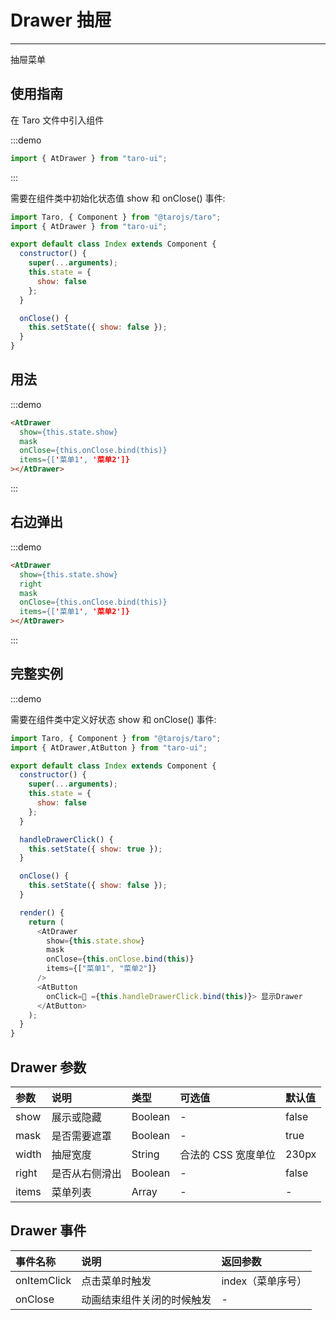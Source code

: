 # Drawer 抽屉

---

抽屉菜单

## 使用指南

在 Taro 文件中引入组件

:::demo

```js
import { AtDrawer } from "taro-ui";
```

:::

需要在组件类中初始化状态值 show 和 onClose() 事件:

```js
import Taro, { Component } from "@tarojs/taro";
import { AtDrawer } from "taro-ui";

export default class Index extends Component {
  constructor() {
    super(...arguments);
    this.state = {
      show: false
    };
  }

  onClose() {
    this.setState({ show: false });
  }
}
```

## 用法

:::demo

```html
<AtDrawer
  show={this.state.show}
  mask
  onClose={this.onClose.bind(this)}
  items={['菜单1', '菜单2']}
></AtDrawer>
```

:::

## 右边弹出

:::demo

```html
<AtDrawer
  show={this.state.show}
  right
  mask
  onClose={this.onClose.bind(this)}
  items={['菜单1', '菜单2']}
></AtDrawer>
```
:::

## 完整实例

:::demo

需要在组件类中定义好状态 show 和 onClose() 事件:

```js
import Taro, { Component } from "@tarojs/taro";
import { AtDrawer,AtButton } from "taro-ui";

export default class Index extends Component {
  constructor() {
    super(...arguments);
    this.state = {
      show: false
    };
  }

  handleDrawerClick() {
    this.setState({ show: true });
  }

  onClose() {
    this.setState({ show: false });
  }

  render() {
    return (
      <AtDrawer
        show={this.state.show}
        mask
        onClose={this.onClose.bind(this)}
        items={["菜单1", "菜单2"]}
      />
      <AtButton
        onClick= ={this.handleDrawerClick.bind(this)}> 显示Drawer
      </AtButton>
    );
  }
}
```

## Drawer 参数

| 参数  | 说明           | 类型    | 可选值              | 默认值 |
| :---- | :------------- | :------ | :------------------ | :----- |
| show  | 展示或隐藏     | Boolean | -                   | false  |
| mask  | 是否需要遮罩   | Boolean | -                   | true   |
| width | 抽屉宽度       | String  | 合法的 CSS 宽度单位 | 230px  |
| right | 是否从右侧滑出 | Boolean | -                   | false  |
| items | 菜单列表       | Array   | -                   | -      |

## Drawer 事件

| 事件名称    | 说明                       | 返回参数          |
| :---------- | :------------------------- | :---------------- |
| onItemClick | 点击菜单时触发             | index（菜单序号） |
| onClose     | 动画结束组件关闭的时候触发 | -                 |
